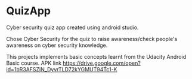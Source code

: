 # QuizApp
Cyber security quiz app created using android studio.

Chose Cyber Security for the quiz to raise awareness/check people's awareness on cyber security knowledge.

This projects implements basic concepts learnt from the Udacity Android Basic course.
APK link https://drive.google.com/open?id=1bR3AFSZjN_DyvrTLD72kYGMUT94Tc1-K
